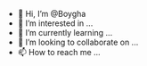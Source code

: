 - 👋 Hi, I’m @Boygha
- 👀 I’m interested in ...
- 🌱 I’m currently learning ...
- 💞️ I’m looking to collaborate on ...
- 📫 How to reach me ...

<!---
Boygha/Boygha is a ✨ special ✨ repository because its `README.md` (this file) appears on your GitHub profile.
You can click the Preview link to take a look at your changes.
--->
